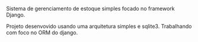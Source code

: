 Sistema de gerenciamento de estoque simples focado no framework Django.

Projeto desenvovido usando uma arquitetura simples e sqlite3.
Trabalhando com foco no ORM do django.

